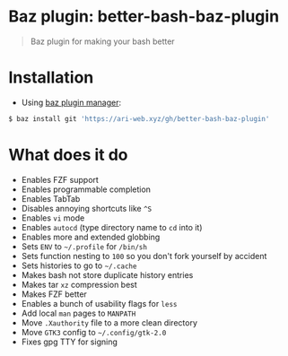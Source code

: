 # Baz plugin: better-bash-baz-plugin

> Baz plugin for making your bash better

# Installation

- Using [baz plugin manager](https://ari-web.xyz/gh/baz):

```bash
$ baz install git 'https://ari-web.xyz/gh/better-bash-baz-plugin'
```

# What does it do

- Enables FZF support
- Enables programmable completion
- Enables TabTab
- Disables annoying shortcuts like `^S`
- Enables `vi` mode
- Enables `autocd` (type directory name to `cd` into it)
- Enables more and extended globbing
- Sets `ENV` to `~/.profile` for `/bin/sh`
- Sets function nesting to `100` so you don't fork yourself
  by accident
- Sets histories to go to `~/.cache`
- Makes bash not store duplicate history entries
- Makes tar `xz` compression best
- Makes FZF better
- Enables a bunch of usability flags for `less`
- Add local `man` pages to `MANPATH`
- Move `.Xauthority` file to a more clean directory
- Move `GTK3` config to `~/.config/gtk-2.0`
- Fixes gpg TTY for signing
